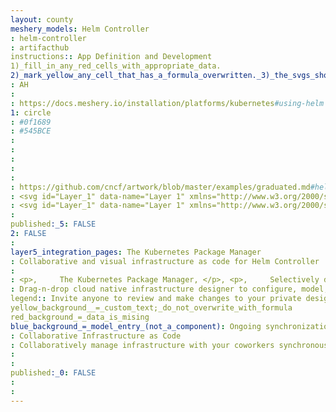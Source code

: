 ```yaml
---
layout: county 
meshery_models: Helm Controller
: helm-controller
: artifacthub
instructions:: App Definition and Development
1)_fill_in_any_red_cells_with_appropriate_data.
2)_mark_yellow_any_cell_that_has_a_formula_overwritten._3)_the_svgs_shouldn't_have_xml_header_they_are_added_programmatically_through_workflows: Application Definition & Image Build
: AH
: 
: https://docs.meshery.io/installation/platforms/kubernetes#using-helm
1: circle
: #0f1689
: #545BCE
: 
: 
: 
: 
: 
: https://github.com/cncf/artwork/blob/master/examples/graduated.md#helm-logos
: <svg id="Layer_1" data-name="Layer 1" xmlns="http://www.w3.org/2000/svg" viewBox="0 0 500 500"><defs><style>.cls-1{fill:#0f1689;}</style></defs><path class="cls-1" d="M136.52938,121.13478c-.572-.54252-1.19462-1.12636-1.81-1.71761-12.61677-12.12115-22.38092-26.13637-28.279-42.702-1.65073-4.63637-2.89692-9.36515-2.67587-14.35871.021-.4739.01959-.94915.05226-1.42214.445-6.44594,4.75912-9.70322,11.05839-8.17669a27.325,27.325,0,0,1,5.73149,2.19653c6.89022,3.45538,12.5062,8.56359,17.67051,14.16571a112.52651,112.52651,0,0,1,21.722,33.42965,8.29635,8.29635,0,0,0,.38946.861c.07116.12855.22232.21282.55927.51883A176.357,176.357,0,0,1,241.968,79.06864c-.17651-.8761-.28195-1.54571-.44772-2.2a112.49436,112.49436,0,0,1-2.65292-36.95637,84.07478,84.07478,0,0,1,4.44444-21.76378,31.32555,31.32555,0,0,1,5.47651-10.17139,15.687,15.687,0,0,1,3.16336-2.82149,7.026,7.026,0,0,1,8.03255-.056,17.27854,17.27854,0,0,1,5.8402,6.73185A53.05435,53.05435,0,0,1,271.08657,26.508a112.50469,112.50469,0,0,1,2.12263,33.00356,95.59806,95.59806,0,0,1-3.49052,19.91081c7.12171,1.31193,14.20955,2.32869,21.1473,3.97713a186.37909,186.37909,0,0,1,20.44069,6.0033A188.31671,188.31671,0,0,1,331.0769,97.9721c6.34538,3.16433,12.38553,6.94066,18.71757,10.53829.20571-.433.50439-.94982.706-1.50212A108.65959,108.65959,0,0,1,383.40128,60.246a37.75787,37.75787,0,0,1,11.822-6.883,17.24558,17.24558,0,0,1,3.67827-.84512c6.264-.71729,8.89351,3.2244,9.35653,7.93183a29.94372,29.94372,0,0,1-.77381,10.35466A87.90551,87.90551,0,0,1,396.75426,95.492c-6.79016,10.97178-14.85015,20.85494-25.09307,28.83042-.30234.2354-.56784.51814-1.07988.99029a177.77993,177.77993,0,0,1,26.59293,30.88244,10.96227,10.96227,0,0,1-1.689.29762c-10.59546.015-21.1911-.01829-31.78622.04607a4.004,4.004,0,0,1-3.17246-1.69,147.87522,147.87522,0,0,0-88.17776-46.54846,143.35862,143.35862,0,0,0-30.27955-1.16923,146.40735,146.40735,0,0,0-82.53728,31.81054,140.06663,140.06663,0,0,0-16.97616,15.84186,4.72839,4.72839,0,0,1-3.86326,1.75742c-10.12056-.07028-20.24188-.035-30.36293-.03495h-2.15212c.618-2.408,6.84026-10.93786,13.88352-18.55281C125.31349,132.2744,130.87768,126.8839,136.52938,121.13478Z"/><path class="cls-1" d="M394.52934,347.9123a176.63854,176.63854,0,0,1-23.97343,27.16338c.70941.59068,1.28594,1.07041,1.86212,1.55057A108.31456,108.31456,0,0,1,406.10131,424.772a34.61831,34.61831,0,0,1,2.202,14.42026,14.88544,14.88544,0,0,1-.74786,3.69206,7.20762,7.20762,0,0,1-8.15793,5.02308,22.23329,22.23329,0,0,1-6.76276-2.00629,51.23237,51.23237,0,0,1-9.18151-5.8151,107.59183,107.59183,0,0,1-32.936-46.7072c-.18746-.51334-.39218-1.0204-.72243-1.87691a194.65008,194.65008,0,0,1-25.01223,14.00774,181.66925,181.66925,0,0,1-26.6869,9.72442,187.55649,187.55649,0,0,1-28.3045,5.38805c.16807.84015.26446,1.5098.43745,2.15907a109.172,109.172,0,0,1,2.9708,36.44311,80.804,80.804,0,0,1-4.42286,22.4773,78.24971,78.24971,0,0,1-4.16475,8.74473,13.39,13.39,0,0,1-2.33865,2.97083c-3.98009,4.109-8.73225,4.144-12.61157-.07366a27.28012,27.28012,0,0,1-3.907-5.61776c-3.07685-5.77569-4.6604-12.056-5.791-18.46021a116.86329,116.86329,0,0,1-1.35893-26.465,94.4795,94.4795,0,0,1,2.88466-19.18513c.14009-.53269.268-1.0696.37134-1.61034.02629-.13754-.06342-.2973-.17067-.73825a176.12108,176.12108,0,0,1-80.96855-24.99386c-.40992.90921-.76206,1.67473-1.10168,2.44579a110.47729,110.47729,0,0,1-30.90112,41.42041,38.16071,38.16071,0,0,1-12.04706,6.95909,12.08987,12.08987,0,0,1-6.51516.70023,7.11858,7.11858,0,0,1-5.40329-4.4892c-1.41614-3.424-1.16526-6.985-.68438-10.51691a55.45267,55.45267,0,0,1,4.30768-14.25037A112.49985,112.49985,0,0,1,134.88761,380.779c.459-.43461.92981-.857,1.38087-1.29954a3.76029,3.76029,0,0,0,.36534-.65529,178.90466,178.90466,0,0,1-28.469-31.31672c.98458-.08018,1.64327-.18,2.30205-.1806,10.51436-.00976,21.029.02736,31.54284-.04358a4.70554,4.70554,0,0,1,3.70344,1.62615,146.94611,146.94611,0,0,0,39.40276,28.88494,139.94667,139.94667,0,0,0,49.70395,14.77367q70.68048,6.87067,121.59971-42.85452a7.64571,7.64571,0,0,1,5.99261-2.44347c9.80139.12121,19.60512.04986,29.408.04986h2.53353Z"/><path class="cls-1" d="M350.73576,197.76167c2.78711,0,5.47037.18919,8.11487-.0501,2.9951-.271,5.139.8001,7.32354,2.81308,12.61275,11.62214,25.35732,23.10129,38.05863,34.62729.63855.57948,1.29039,1.14432,2.1101,1.8701.76445-.65718,1.48119-1.24318,2.16483-1.8655Q428.14636,217.27914,447.756,199.37a5.44772,5.44772,0,0,1,4.20358-1.64576c3.21888.13038,6.44673.03746,9.8412.03746V303.13036c-1.72309.50368-24.8756.60366-27.63911.0611v-53.362l-.53656-.25427c-9.01079,8.21784-18.0216,16.43564-27.23786,24.8408-9.22584-8.31119-18.34194-16.52347-27.458-24.73577l-.52449.19192c-.023,4.45359-.00774,8.90828-.01046,13.36233q-.00408,6.63942-.00058,13.27882v26.87211h-27.428C350.45161,301.61243,350.21289,203.72342,350.73576,197.76167Z"/><path class="cls-1" d="M97.63436,197.88229h27.26325c.55054,1.75251.65821,102.97139.09469,105.525H97.70468c-.15021-6.70344-.04736-13.38394-.06622-20.06131-.01871-6.62261-.0041-13.24531-.0041-20.03958H63.84679V303.047c-2.05946.61518-25.33374.67417-27.64758.123V197.89436H63.73742v37.18876c1.96793.56844,30.92319.67339,33.872.12942.00818-2.97713.02-6.02646.024-9.0758q.0063-4.7433.00094-9.4866,0-4.625,0-9.25C97.63437,204.32179,97.63436,201.24346,97.63436,197.88229Z"/><path class="cls-1" d="M157.5757,303.3683V198.1946c1.617-.52913,61.545-.73586,65.46219-.20457v22.41432c-.87869.063-1.7857.18341-2.69279.18454q-16.0086.01994-32.01725.00881l-2.96767,0v17.43353H218.7067V261.2229H185.65838c-.55339,1.98509-.70531,15.81681-.25622,19.64583.84488.05679,1.75.16952,2.6553.17059q16.00862.01863,32.01727.00822h2.96945V303.3683Z"/><path class="cls-1" d="M254.28291,303.40855c-.50074-2.82232-.39948-103.60181.09747-105.51735h27.16208v77.76453c1.17173.06084,2.09122.14921,3.01077.15005q16.128.01468,32.2561.00658c.92562,0,1.85125,0,2.90733,0v27.59622Z"/></svg>, 
: <svg id="Layer_1" data-name="Layer 1" xmlns="http://www.w3.org/2000/svg" viewBox="0 0 500 500"><defs><style>.cls-1{fill:#fff;}</style></defs><path class="cls-1" d="M136.52938,121.13478c-.572-.54252-1.19462-1.12636-1.81-1.71761-12.61677-12.12115-22.38092-26.13637-28.279-42.702-1.65073-4.63637-2.89692-9.36515-2.67587-14.35871.021-.4739.01959-.94915.05226-1.42214.445-6.44594,4.75912-9.70322,11.05839-8.17669a27.325,27.325,0,0,1,5.73149,2.19653c6.89022,3.45538,12.5062,8.56359,17.67051,14.16571a112.52651,112.52651,0,0,1,21.722,33.42965,8.29635,8.29635,0,0,0,.38946.861c.07116.12855.22232.21282.55927.51883A176.357,176.357,0,0,1,241.968,79.06864c-.17651-.8761-.28195-1.54571-.44772-2.2a112.49436,112.49436,0,0,1-2.65292-36.95637,84.07478,84.07478,0,0,1,4.44444-21.76378,31.32555,31.32555,0,0,1,5.47651-10.17139,15.687,15.687,0,0,1,3.16336-2.82149,7.026,7.026,0,0,1,8.03255-.056,17.27854,17.27854,0,0,1,5.8402,6.73185A53.05435,53.05435,0,0,1,271.08657,26.508a112.50469,112.50469,0,0,1,2.12263,33.00356,95.59806,95.59806,0,0,1-3.49052,19.91081c7.12171,1.31193,14.20955,2.32869,21.1473,3.97713a186.37909,186.37909,0,0,1,20.44069,6.0033A188.31671,188.31671,0,0,1,331.0769,97.9721c6.34538,3.16433,12.38553,6.94066,18.71757,10.53829.20571-.433.50439-.94982.706-1.50212A108.65959,108.65959,0,0,1,383.40128,60.246a37.75787,37.75787,0,0,1,11.822-6.883,17.24558,17.24558,0,0,1,3.67827-.84512c6.264-.71729,8.89351,3.2244,9.35653,7.93183a29.94372,29.94372,0,0,1-.77381,10.35466A87.90551,87.90551,0,0,1,396.75426,95.492c-6.79016,10.97178-14.85015,20.85494-25.09307,28.83042-.30234.2354-.56784.51814-1.07988.99029a177.77993,177.77993,0,0,1,26.59293,30.88244,10.96227,10.96227,0,0,1-1.689.29762c-10.59546.015-21.1911-.01829-31.78622.04607a4.004,4.004,0,0,1-3.17246-1.69,147.87522,147.87522,0,0,0-88.17776-46.54846,143.35862,143.35862,0,0,0-30.27955-1.16923,146.40735,146.40735,0,0,0-82.53728,31.81054,140.06663,140.06663,0,0,0-16.97616,15.84186,4.72839,4.72839,0,0,1-3.86326,1.75742c-10.12056-.07028-20.24188-.035-30.36293-.03495h-2.15212c.618-2.408,6.84026-10.93786,13.88352-18.55281C125.31349,132.2744,130.87768,126.8839,136.52938,121.13478Z"/><path class="cls-1" d="M394.52934,347.9123a176.63854,176.63854,0,0,1-23.97343,27.16338c.70941.59068,1.28594,1.07041,1.86212,1.55057A108.31456,108.31456,0,0,1,406.10131,424.772a34.61831,34.61831,0,0,1,2.202,14.42026,14.88544,14.88544,0,0,1-.74786,3.69206,7.20762,7.20762,0,0,1-8.15793,5.02308,22.23329,22.23329,0,0,1-6.76276-2.00629,51.23237,51.23237,0,0,1-9.18151-5.8151,107.59183,107.59183,0,0,1-32.936-46.7072c-.18746-.51334-.39218-1.0204-.72243-1.87691a194.65008,194.65008,0,0,1-25.01223,14.00774,181.66925,181.66925,0,0,1-26.6869,9.72442,187.55649,187.55649,0,0,1-28.3045,5.38805c.16807.84015.26446,1.5098.43745,2.15907a109.172,109.172,0,0,1,2.9708,36.44311,80.804,80.804,0,0,1-4.42286,22.4773,78.24971,78.24971,0,0,1-4.16475,8.74473,13.39,13.39,0,0,1-2.33865,2.97083c-3.98009,4.109-8.73225,4.144-12.61157-.07366a27.28012,27.28012,0,0,1-3.907-5.61776c-3.07685-5.77569-4.6604-12.056-5.791-18.46021a116.86329,116.86329,0,0,1-1.35893-26.465,94.4795,94.4795,0,0,1,2.88466-19.18513c.14009-.53269.268-1.0696.37134-1.61034.02629-.13754-.06342-.2973-.17067-.73825a176.12108,176.12108,0,0,1-80.96855-24.99386c-.40992.90921-.76206,1.67473-1.10168,2.44579a110.47729,110.47729,0,0,1-30.90112,41.42041,38.16071,38.16071,0,0,1-12.04706,6.95909,12.08987,12.08987,0,0,1-6.51516.70023,7.11858,7.11858,0,0,1-5.40329-4.4892c-1.41614-3.424-1.16526-6.985-.68438-10.51691a55.45267,55.45267,0,0,1,4.30768-14.25037A112.49985,112.49985,0,0,1,134.88761,380.779c.459-.43461.92981-.857,1.38087-1.29954a3.76029,3.76029,0,0,0,.36534-.65529,178.90466,178.90466,0,0,1-28.469-31.31672c.98458-.08018,1.64327-.18,2.30205-.1806,10.51436-.00976,21.029.02736,31.54284-.04358a4.70554,4.70554,0,0,1,3.70344,1.62615,146.94611,146.94611,0,0,0,39.40276,28.88494,139.94667,139.94667,0,0,0,49.70395,14.77367q70.68048,6.87067,121.59971-42.85452a7.64571,7.64571,0,0,1,5.99261-2.44347c9.80139.12121,19.60512.04986,29.408.04986h2.53353Z"/><path class="cls-1" d="M350.73576,197.76167c2.78711,0,5.47037.18919,8.11487-.0501,2.9951-.271,5.139.8001,7.32354,2.81308,12.61275,11.62214,25.35732,23.10129,38.05863,34.62729.63855.57948,1.29039,1.14432,2.1101,1.8701.76445-.65718,1.48119-1.24318,2.16483-1.8655Q428.14636,217.27914,447.756,199.37a5.44772,5.44772,0,0,1,4.20358-1.64576c3.21888.13038,6.44673.03746,9.8412.03746V303.13036c-1.72309.50368-24.8756.60366-27.63911.0611v-53.362l-.53656-.25427c-9.01079,8.21784-18.0216,16.43564-27.23786,24.8408-9.22584-8.31119-18.34194-16.52347-27.458-24.73577l-.52449.19192c-.023,4.45359-.00774,8.90828-.01046,13.36233q-.00408,6.63942-.00058,13.27882v26.87211h-27.428C350.45161,301.61243,350.21289,203.72342,350.73576,197.76167Z"/><path class="cls-1" d="M97.63436,197.88229h27.26325c.55054,1.75251.65821,102.97139.09469,105.525H97.70468c-.15021-6.70344-.04736-13.38394-.06622-20.06131-.01871-6.62261-.0041-13.24531-.0041-20.03958H63.84679V303.047c-2.05946.61518-25.33374.67417-27.64758.123V197.89436H63.73742v37.18876c1.96793.56844,30.92319.67339,33.872.12942.00818-2.97713.02-6.02646.024-9.0758q.0063-4.7433.00094-9.4866,0-4.625,0-9.25C97.63437,204.32179,97.63436,201.24346,97.63436,197.88229Z"/><path class="cls-1" d="M157.5757,303.3683V198.1946c1.617-.52913,61.545-.73586,65.46219-.20457v22.41432c-.87869.063-1.7857.18341-2.69279.18454q-16.0086.01994-32.01725.00881l-2.96767,0v17.43353H218.7067V261.2229H185.65838c-.55339,1.98509-.70531,15.81681-.25622,19.64583.84488.05679,1.75.16952,2.6553.17059q16.00862.01863,32.01727.00822h2.96945V303.3683Z"/><path class="cls-1" d="M254.28291,303.40855c-.50074-2.82232-.39948-103.60181.09747-105.51735h27.16208v77.76453c1.17173.06084,2.09122.14921,3.01077.15005q16.128.01468,32.2561.00658c.92562,0,1.85125,0,2.90733,0v27.59622Z"/></svg>
: 
published:_5: FALSE
2: FALSE
: 
layer5_integration_pages: The Kubernetes Package Manager
: Collaborative and visual infrastructure as code for Helm Controller
: 
: <p>,     The Kubernetes Package Manager, </p>, <p>,     Selectively deploy Meshery components with Helm charts and sub-charts. Use parameter overrides to customize your Meshery deployment. Design, test, and manage configuration of all your cloud infrastructure and containerized applications as a visual topology. Choose from hundreds of ready-made design patterns by importing templates from Meshery Catalog or use our low code designer, MeshMap, create and deploy your own cloud native infrastructure designs., </p>, <p>,     Import all of your existing Helm Chart into Meshery., </p>
: Drag-n-drop cloud native infrastructure designer to configure, model, and deploy your workloads.
legend:: Invite anyone to review and make changes to your private designs.
yellow_background__=_custom_text;_do_not_overwrite_with_formula
red_background_=_data_is_mising
blue_background_=_model_entry_(not_a_component): Ongoing synchronization of Kubernetes configuration and changes across any number of clusters.
: Collaborative Infrastructure as Code
: Collaboratively manage infrastructure with your coworkers synchronously sharing the same designs.
: 
: 
published:_0: FALSE
: 
: 
---
```

